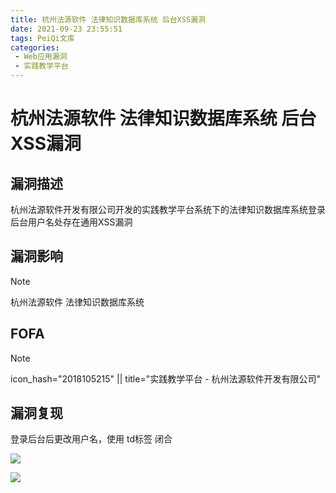 ```yaml
---
title: 杭州法源软件 法律知识数据库系统 后台XSS漏洞
date: 2021-09-23 23:55:51
tags: PeiQi文库
categories:
 - Web应用漏洞
 - 实践教学平台
---
```


# 杭州法源软件 法律知识数据库系统 后台XSS漏洞

## 漏洞描述

杭州法源软件开发有限公司开发的实践教学平台系统下的法律知识数据库系统登录后台用户名处存在通用XSS漏洞

## 漏洞影响

> [!NOTE]
>
> 杭州法源软件 法律知识数据库系统

## FOFA

> [!NOTE]
>
> icon_hash="2018105215" || title="实践教学平台 - 杭州法源软件开发有限公司"

## 漏洞复现

登录后台后更改用户名，使用 td标签 闭合

![](/img/20210924013804278440.png)

![](/img/20210924013804484091.png)